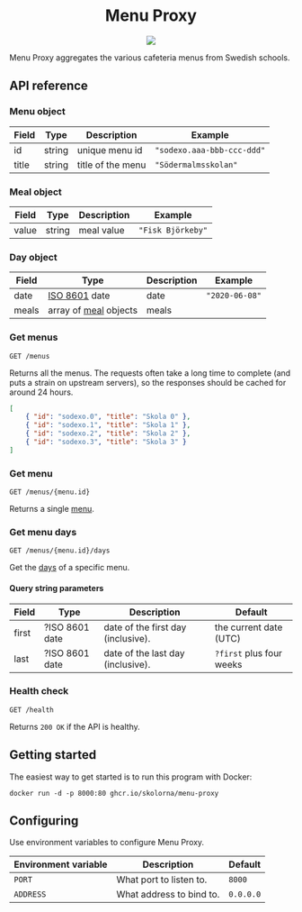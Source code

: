 <p align="center">
  <h1 align="center">Menu Proxy</h1>
</p>

<p align="center">
  <a href="https://codecov.io/gh/skolorna/menu-proxy">
    <img src="https://codecov.io/gh/skolorna/menu-proxy/branch/main/graph/badge.svg?token=rUytc5q58t"/>
  </a>
</p>

Menu Proxy aggregates the various cafeteria menus from Swedish schools.

## API reference

### Menu object

| Field | Type   | Description       | Example                    |
| ----- | ------ | ----------------- | -------------------------- |
| id    | string | unique menu id    | `"sodexo.aaa-bbb-ccc-ddd"` |
| title | string | title of the menu | `"Södermalmsskolan"`       |

### Meal object

| Field | Type   | Description | Example           |
| ----- | ------ | ----------- | ----------------- |
| value | string | meal value  | `"Fisk Björkeby"` |

### Day object

| Field | Type                                                    | Description | Example        |
| ----- | ------------------------------------------------------- | ----------- | -------------- |
| date  | [ISO 8601](https://en.wikipedia.org/wiki/ISO_8601) date | date        | `"2020-06-08"` |
| meals | array of [meal](#meal-object) objects                   | meals       |                |

### Get menus

`GET /menus`

Returns all the menus. The requests often take a long time to complete (and puts a strain on upstream servers), so the responses should be cached for around 24 hours.

```json
[
	{ "id": "sodexo.0", "title": "Skola 0" },
	{ "id": "sodexo.1", "title": "Skola 1" },
	{ "id": "sodexo.2", "title": "Skola 2" },
	{ "id": "sodexo.3", "title": "Skola 3" }
]
```

### Get menu

`GET /menus/{menu.id}`

Returns a single [menu](#menu-object).

### Get menu days

`GET /menus/{menu.id}/days`

Get the [days](#day-object) of a specific menu.

#### Query string parameters

| Field | Type           | Description                        | Default                  |
| ----- | -------------- | ---------------------------------- | ------------------------ |
| first | ?ISO 8601 date | date of the first day (inclusive). | the current date (UTC)   |
| last  | ?ISO 8601 date | date of the last day (inclusive).  | `?first` plus four weeks |

### Health check

`GET /health`

Returns `200 OK` if the API is healthy.

## Getting started

The easiest way to get started is to run this program with Docker:

```
docker run -d -p 8000:80 ghcr.io/skolorna/menu-proxy
```

## Configuring

Use environment variables to configure Menu Proxy.

| Environment variable | Description              | Default   |
| -------------------- | ------------------------ | --------- |
| `PORT`               | What port to listen to.  | `8000`    |
| `ADDRESS`            | What address to bind to. | `0.0.0.0` |
